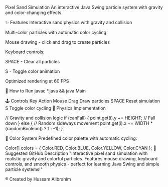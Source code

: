 Pixel Sand Simulation
An interactive Java Swing particle system with gravity and color-changing effects


✨ Features
Interactive sand physics with gravity and collision

Multi-color particles with automatic color cycling

Mouse drawing - click and drag to create particles

Keyboard controls:

SPACE - Clear all particles

S - Toggle color animation

Optimized rendering at 60 FPS

🚀 How to Run
javac *.java && java Main

🕹️ Controls
Key	Action
Mouse Drag	Draw particles
SPACE	Reset simulation
S	Toggle color cycling
🧠 Physics Implementation

// Gravity and collision logic
if (canFall) {
    point.get(i).y += HEIGHT; // Fall down
} else {
    // Random sideways movement
    point.get(i).x += WIDTH * (randomBoolean() ? 1 : -1);
}

🎨 Color System
Predefined color palette with automatic cycling:

Color[] colors = {
    Color.RED, Color.BLUE, 
    Color.YELLOW, Color.CYAN
};
📂 Suggested GitHub Description
"Interactive pixel sand simulation with realistic gravity and colorful particles. Features mouse drawing, keyboard controls, and smooth physics - perfect for learning Java Swing and simple particle systems!"

® Created by Hussam Alibrahim

